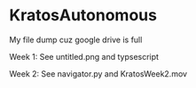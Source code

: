 # KratosAutonomous
My file dump cuz google drive is full


Week 1:
See untitled.png and typsescript

Week 2:
See navigator.py and KratosWeek2.mov
